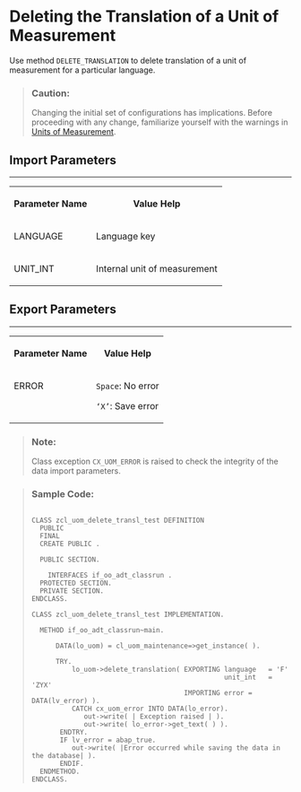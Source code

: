 <!-- loio8b33a99ea83448ea9f3c345068ebc15e -->

# Deleting the Translation of a Unit of Measurement

Use method `DELETE_TRANSLATION` to delete translation of a unit of measurement for a particular language.

> ### Caution:  
> Changing the initial set of configurations has implications. Before proceeding with any change, familiarize yourself with the warnings in [Units of Measurement](units-of-measurement-8961c2c.md).



<a name="loio8b33a99ea83448ea9f3c345068ebc15e__section_fcn_rsq_fdc"/>

## Import Parameters

****


<table>
<tr>
<th valign="top">

Parameter Name

</th>
<th valign="top">

Value Help

</th>
</tr>
<tr>
<td valign="top">

LANGUAGE



</td>
<td valign="top">

Language key

</td>
</tr>
<tr>
<td valign="top">

UNIT\_INT

</td>
<td valign="top">

Internal unit of measurement

</td>
</tr>
</table>



<a name="loio8b33a99ea83448ea9f3c345068ebc15e__section_rsh_rsq_fdc"/>

## Export Parameters

****


<table>
<tr>
<th valign="top">

Parameter Name

</th>
<th valign="top">

Value Help

</th>
</tr>
<tr>
<td valign="top">

ERROR

</td>
<td valign="top">

`Space`: No error

`‘X’`: Save error

</td>
</tr>
</table>

> ### Note:  
> Class exception `CX_UOM_ERROR` is raised to check the integrity of the data import parameters.

> ### Sample Code:  
> ```abap
> 
> CLASS zcl_uom_delete_transl_test DEFINITION
>   PUBLIC
>   FINAL
>   CREATE PUBLIC .
> 
>   PUBLIC SECTION.
> 
>     INTERFACES if_oo_adt_classrun .
>   PROTECTED SECTION.
>   PRIVATE SECTION.
> ENDCLASS.
> 
> CLASS zcl_uom_delete_transl_test IMPLEMENTATION.
> 
>   METHOD if_oo_adt_classrun~main.
> 
>       DATA(lo_uom) = cl_uom_maintenance=>get_instance( ).
> 
>       TRY.
>           lo_uom->delete_translation( EXPORTING language   = 'F'
>                                                 unit_int   = 'ZYX'
>                                       IMPORTING error = DATA(lv_error) ).
>           CATCH cx_uom_error INTO DATA(lo_error).
>              out->write( | Exception raised | ).
>              out->write( lo_error->get_text( ) ).
>        ENDTRY.
>        IF lv_error = abap_true.
>           out->write( |Error occurred while saving the data in the database| ).
>        ENDIF.
>   ENDMETHOD.
> ENDCLASS.
> 
> ```

